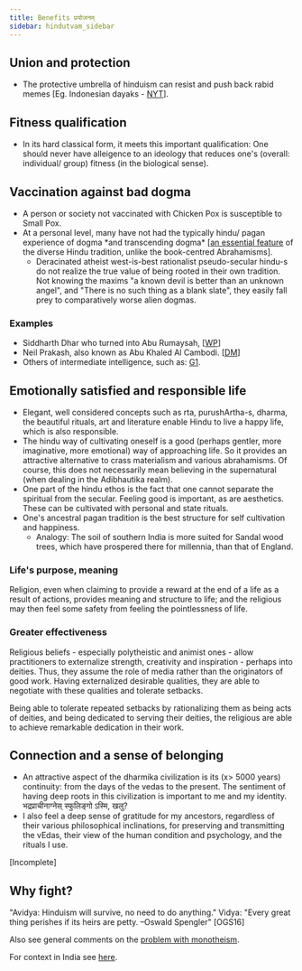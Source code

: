 ```yaml
---
title: Benefits प्रयोजनम्
sidebar: hindutvam_sidebar
---
```


## Union and protection
- The protective umbrella of hinduism can resist and push back rabid memes \[Eg. Indonesian dayaks - [NYT](http://www.nytimes.com/2011/09/26/world/asia/borneo-tribe-practices-its-own-kind-of-hinduism.html)\].

## Fitness qualification

- In its hard classical form, it meets this important qualification: One should never have alleigence to an ideology that reduces one's (overall: individual/ group) fitness (in the biological sense).

## Vaccination against bad dogma

- A person or society not vaccinated with Chicken Pox is susceptible to Small Pox.
- At a personal level, many have not had the typically hindu/ pagan experience of dogma \*and transcending dogma\* \[[an essential feature](../../bases/books/index/) of the diverse Hindu tradition, unlike the book-centred Abrahamisms\].
    - Deracinated atheist west-is-best rationalist pseudo-secular hindu-s do not realize the true value of being rooted in their own tradition. Not knowing the maxims "a known devil is better than an unknown angel", and "There is no such thing as a blank slate", they easily fall prey to comparatively worse alien dogmas. 

### Examples
- Siddharth Dhar who turned into Abu Rumaysah, \[[WP](http://www.washingtonpost.com/world/national-security/hoping-to-create-a-new-homeland-the-islamic-state-recruits-entire-families/2014/12/24/dbffceec-8917-11e4-8ff4-fb93129c9c8b_story.html)\]
- Neil Prakash, also known as Abu Khaled Al Cambodi. \[[DM](http://www.dailymail.co.uk/news/article-2969253/Australia-s-newest-ISIS-headhunter-targets-jihadis-social-media-Sydney-bouncer-Mohammad-Baryalei-s-death-Syria.html)\]
- Others of intermediate intelligence, such as: [G1](https://www.youtube.com/watch?v=Mpkdi55uWEw).

## Emotionally satisfied and responsible life

- Elegant, well considered concepts such as rta, purushArtha-s, dharma, the beautiful rituals, art and literature enable Hindu to live a happy life, which is also responsible. 
- The hindu way of cultivating oneself is a good (perhaps gentler, more imaginative, more emotional) way of approaching life. So it provides an attractive alternative to crass materialism and various abrahamisms. Of course, this does not necessarily mean believing in the supernatural (when dealing in the Adibhautika realm).
- One part of the hindu ethos is the fact that one cannot separate the spiritual from the secular. Feeling good is important, as are aesthetics. These can be cultivated with personal and state rituals.
- One's ancestral pagan tradition is the best structure for self cultivation and happiness.
    - Analogy: The soil of southern India is more suited for Sandal wood trees, which have prospered there for millennia, than that of England.

### Life's purpose, meaning
Religion, even when claiming to provide a reward at the end of a life as a result of actions, provides meaning and structure to life; and the religious may then feel some safety from feeling the pointlessness of life.

### Greater effectiveness
Religious beliefs - especially polytheistic and animist ones - allow practitioners to externalize strength, creativity and inspiration - perhaps into deities. Thus, they assume the role of media rather than the originators of good work. Having externalized desirable qualities, they are able to negotiate with these qualities and tolerate setbacks.

Being able to tolerate repeated setbacks by rationalizing them as being acts of deities, and being dedicated to serving their deities, the religious are able to achieve remarkable dedication in their work.

    

## Connection and a sense of belonging

- An attractive aspect of the dharmika civilization is its (x> 5000 years) continuity: from the days of the vedas to the present. The sentiment of having deep roots in this civilization is important to me and my identity. भद्रप्राचीनाग्नेस् स्फुलिङ्गो ऽस्मि, खलु?
- I also feel a deep sense of gratitude for my ancestors, regardless of their various philosophical inclinations, for preserving and transmitting the vEdas, their view of the human condition and psychology, and the rituals I use.

\[Incomplete\]

  

## Why fight?

"Avidya: Hinduism will survive, no need to do anything." 
 Vidya: "Every great thing perishes if its heirs are petty. –Oswald Spengler" \[OGS16\]

Also see general comments on the [problem with monotheism](../../rivals/abe-disease/problem/).

For context in India see [here](../../polity/sick-india/hindus/).